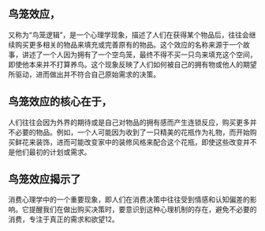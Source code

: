 ## 鸟笼效应，
又称为“鸟笼逻辑”，是一个心理学现象，描述了人们在获得某个物品后，往往会继续购买更多相关的物品来填充或完善原有的物品。这个效应的名称来源于一个故事，讲述了一个人因为拥有了一个空鸟笼，最终不得不买一只鸟来填充这个空间，即使他本来并不打算养鸟。这个现象反映了人们如何被自己的拥有物或他人的期望所驱动，进而做出并不符合自己原始需求的决策。

## 鸟笼效应的核心在于，
人们往往会因为外界的期待或是自己对物品的拥有感而产生连锁反应，购买更多并不必要的物品。例如，一个人可能因为收到了一只精美的花瓶作为礼物，而开始购买鲜花来装饰，进而可能改变家中的装修风格来配合这个花瓶，即使这些改变并不是他们最初的计划或需求。

## 鸟笼效应揭示了
消费心理学中的一个重要现象，即人们在消费决策中往往受到情感和认知偏差的影响。它提醒我们在做出购买决策时，要意识到这种心理机制的存在，避免不必要的消费，专注于真正的需求和欲望12。